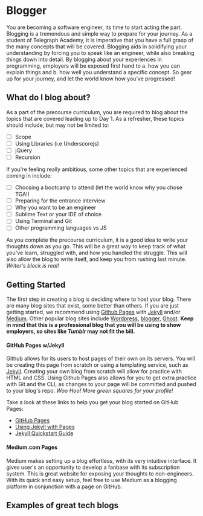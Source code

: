 # Blogger

You are becoming a software engineer, its time to start acting the part. Blogging is a tremendous and simple way to prepare for your journey. As a student of Telegraph Academy, it is imperative that you have a full grasp of the many concepts that will be covered. Blogging aids in solidifying your understanding by forcing you to speak like an engineer, while also breaking things down into detail. By blogging about your experiences in programming, employers will be exposed first hand to a. how you can explain things and b. how well you understand a specific concept.  So gear up for your journey, and let the world know how you’ve progressed!

## What do I blog about?

As a part of the precourse curriculum, you are required to blog about the topics that are covered leading up to Day 1. As a refresher, these topics should include, but may not be limited to:

- [ ] Scope
- [ ] Using Libraries (i.e Underscorejs)
- [ ] jQuery
- [ ] Recursion

If you're feeling really ambitious, some other topics that are experienced coming in include:

- [ ] Choosing a bootcamp to attend (let the world know why you chose TGA!)
- [ ] Preparing for the entrance interview
- [ ] Why you want to be an engineer
- [ ] Sublime Text or your IDE of choice
- [ ] Using Terminal and Git
- [ ] Other programming languages vs JS

As you complete the precourse curriculum, it is a good idea to write your thoughts down as you go. This will be a great way to keep track of what you've learn, struggled with, and how you handled the struggle. This will also allow the blog to write itself, and keep you from rushing last minute. _Writer's block is real!_

## Getting Started

The first step in creating a blog is deciding where to host your blog. There are many blog sites that exist, some better than others. If you are just getting started, we recommend using [Github Pages](https://pages.github.com/) with [Jekyll](http://jekyllrb.com/) and/or [Medium](medium.com). Other popular blog sites include [Wordpress](Wordpress.com), [blogger](blogger.com), [Ghost](ghost.org). **Keep in mind that this is a professional blog that you will be using to show employers, so sites like _Tumblr_ may not fit the bill.** 

#### GitHub Pages w/Jekyll

Github allows for its users to host pages of their own on its servers. You will be creating this page from scratch or using a templating service, such as [Jekyll](http://jekyllrb.com/). Creating your own blog from scratch will allow for practice with HTML and CSS. Using Github Pages also allows for you to get extra practice with Git and the CLI, as changes to your page will be committed and pushed to your blog's repo. _Woo Hoo! More green squares for your profile!_ 

Take a look at these links to help you get your blog started on GitHub Pages:

* [GitHub Pages](https://pages.github.com/)
* [Using Jekyll with Pages](https://help.github.com/articles/using-jekyll-with-pages/)
* [Jekyll Quickstart Guide](http://jekyllrb.com/docs/quickstart/)

#### Medium.com Pages

Medium makes setting up a blog effortless, with its very intuitive interface. It gives user's an opportunity to develop a fanbase with its subscription system. This is great website for exposing your thoughts to non-engineers. With its quick and easy setup, feel free to use Medium as a blogging platform in conjunction with a page on GitHub. 

## Examples of great tech blogs


